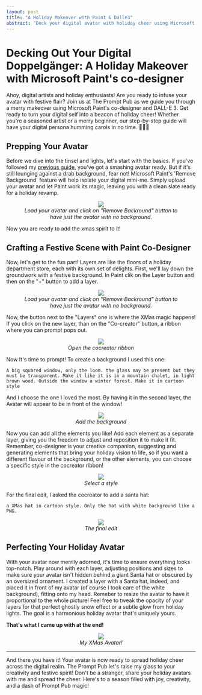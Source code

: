 ```yaml
---
layout: post
title: "A Holiday Makeover with Paint & Dalle3"
abstract: "Deck your digital avatar with holiday cheer using Microsoft Paint's co-designer and DALL-E 3. Create festive scenes, add fun elements, and perfect your holiday avatar. "
---
```


# Decking Out Your Digital Doppelgänger: A Holiday Makeover with Microsoft Paint's co-designer


Ahoy, digital artists and holiday 
enthusiasts! Are you ready to infuse 
your avatar with festive flair? 
Join us at The Prompt Pub as we 
guide you through a merry makeover 
using Microsoft Paint's co-designer and 
DALL-E 3. Get ready to turn your digital self into a beacon of holiday cheer! Whether you're a seasoned artist or a merry beginner, our step-by-step guide will have your digital persona humming carols in no time. 🎨🎅🤖

## Prepping Your Avatar
Before we dive into the tinsel and lights, let's start with the basics. If you've followed my [previous guide](https://malgocoder54.github.io/2023/12/10/create-avatar001.html), you've got a smashing avatar ready. But if it's still lounging against a drab background, fear not! Microsoft Paint's 'Remove Background' feature will help isolate your digital mini-me. Simply upload your avatar and let Paint work its magic, leaving you with a clean slate ready for a holiday revamp.

<p align="center">
<figure align="center">
    <img src="https://malgocoder54.github.io/assets/xmas_flavour/Background_remover.png"/>
    <figcaption  align="center"><em>Load your avatar and click on "Remove Backround" button to have just the avatar with no background.</em></figcaption>
</figure>
</p>

Now you are ready to add the xmas spirit to it!

## Crafting a Festive Scene with Paint Co-Designer

Now, let's get to the fun part! Layers are like the floors of a holiday department store, each with its own set of delights. First, we'll lay down the groundwork with a festive background. In Paint clik on the Layer button and then on the "+" button to add a layer.

<p align="center">
<figure align="center">
    <img src="https://malgocoder54.github.io/assets/xmas_flavour/add_layer.png"/>
    <figcaption  align="center"><em>Load your avatar and click on "Remove Backround" button to have just the avatar with no background.</em></figcaption>
</figure>
</p>

Now, the button next to the "Layers" one is where the XMas magic happens! If you click on the new layer, than on the "Co-creator" button, a ribbon where you can prompt pops out.

<p align="center">
<figure align="center">
    <img src="https://malgocoder54.github.io/assets/xmas_flavour/cocreator.png"/>
    <figcaption  align="center"><em>Open the cocreator ribbon</em></figcaption>
</figure>
</p>

Now It's time to prompt! To create a background I used this one:

`A big squared window, only the loom. the glass may be present but they must be transparent. Make it like it is in a mountain chalet, in light brown wood. Outside the window a winter forest. Make it in cartoon style`


And I choose the one I loved the most. By having it in the second layer, the Avatar will appear to be in front of the window!


<p align="center">
<figure align="center">
    <img src="https://malgocoder54.github.io/assets/xmas_flavour/sfondo.png"/>
    <figcaption align="center"><em>Add the background</em></figcaption>
</figure>
</p>


Now you can add all the elements you like! Add each element as a separate layer, giving you the freedom to adjust and reposition it to make it fit. Remember, co-designer is your creative companion, suggesting and generating elements that bring your holiday vision to life, so if you want a different flavour of the background, or the other elements, you can choose a specific style in the cocreator ribbon!

<p align="center">
<figure align="center">
    <img src="https://malgocoder54.github.io/assets/xmas_flavour/style_selection.png"/>
    <figcaption  align="center"><em>Select a style </em></figcaption>
</figure>
</p>

For the final edit, I asked the cocreator to add a santa hat:

`a XMas hat in cartoon style. Only the hat with white background like a PNG.`

<p align="center">
<figure align="center">
    <img src="https://malgocoder54.github.io/assets/xmas_flavour/FinalEdit.png"/>
    <figcaption  align="center"><em> The final edit </em></figcaption>
</figure>
</p>



## Perfecting Your Holiday Avatar

With your avatar now merrily adorned, it's time to ensure everything looks top-notch. Play around with each layer, adjusting positions and sizes to make sure your avatar isn't hidden behind a giant Santa hat or obscured by an oversized ornament. I created a layer with a Santa hat, indeed, and placed it in front of my avatar (of course I took care of the white background), fitting onto my head. Remeber to resize the avatar to have it proportional to the whole picture!
Feel free to tweak the opacity of your layers for that perfect ghostly snow effect or a subtle glow from holiday lights. The goal is a harmonious holiday avatar that's uniquely yours.

**That's what I came up with at the end!**

<p align="center">
<figure align="center">
    <img src="https://malgocoder54.github.io/assets/xmas_flavour/FinalImages.png"/>
    <figcaption  align="center"><em>My XMas Avatar!</em></figcaption>
</figure>
</p>

---

And there you have it! Your avatar is now ready to spread holiday cheer across the digital realm. The Prompt Pub let's raise my glass to your creativity and festive spirit! Don't be a stranger, share your holiday avatars with me and spread the cheer. Here's to a season filled with joy, creativity, and a dash of Prompt Pub magic!

